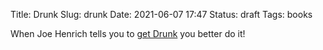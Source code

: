 Title: Drunk
Slug: drunk
Date: 2021-06-07 17:47
Status: draft
Tags: books

When Joe Henrich tells you to [get Drunk](https://twitter.com/JoHenrich/status/1399782836580753412)
you better do it!

